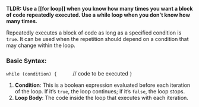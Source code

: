 **TLDR: Use a [[for loop]] when you know how many times you want a block of code repeatedly executed. Use a while loop when you don't know how many times.**

Repeatedly executes a block of code as long as a specified condition is `true`. It can be used when the repetition should depend on a condition that may change within the loop.

### Basic Syntax:

`while (condition) {     
	`// code to be executed 
`}`

1. **Condition**: This is a boolean expression evaluated before each iteration of the loop. If it’s `true`, the loop continues; if it’s `false`, the loop stops.
2. **Loop Body**: The code inside the loop that executes with each iteration.